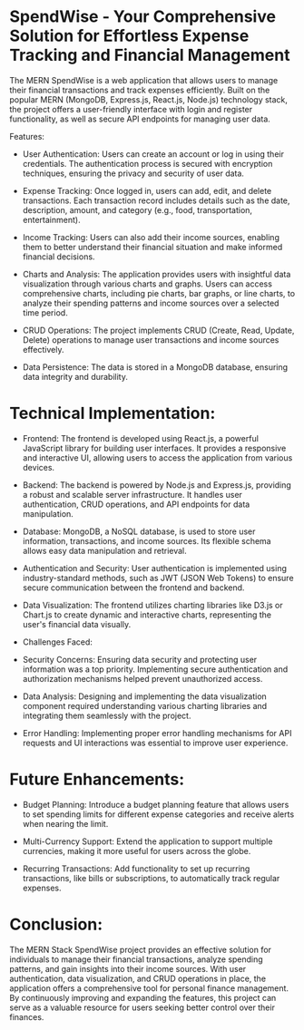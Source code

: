 # SpendWise - Your Comprehensive Solution for Effortless Expense Tracking and Financial Management
The MERN SpendWise is a web application that allows users to manage their financial transactions and track expenses efficiently. Built on the popular MERN (MongoDB, Express.js, React.js, Node.js) technology stack, the project offers a user-friendly interface with login and register functionality, as well as secure API endpoints for managing user data.

Features:

* User Authentication: Users can create an account or log in using their credentials. The authentication process is secured with encryption techniques, ensuring the privacy and security of user data.

* Expense Tracking: Once logged in, users can add, edit, and delete transactions. Each transaction record includes details such as the date, description, amount, and category (e.g., food, transportation, entertainment).

* Income Tracking: Users can also add their income sources, enabling them to better understand their financial situation and make informed financial decisions.

* Charts and Analysis: The application provides users with insightful data visualization through various charts and graphs. Users can access comprehensive charts, including pie charts, bar graphs, or line charts, to analyze their spending patterns and income sources over a selected time period.

* CRUD Operations: The project implements CRUD (Create, Read, Update, Delete) operations to manage user transactions and income sources effectively.

* Data Persistence: The data is stored in a MongoDB database, ensuring data integrity and durability.

# Technical Implementation:

* Frontend: The frontend is developed using React.js, a powerful JavaScript library for building user interfaces. It provides a responsive and interactive UI, allowing users to access the application from various devices.

* Backend: The backend is powered by Node.js and Express.js, providing a robust and scalable server infrastructure. It handles user authentication, CRUD operations, and API endpoints for data manipulation.

* Database: MongoDB, a NoSQL database, is used to store user information, transactions, and income sources. Its flexible schema allows easy data manipulation and retrieval.

* Authentication and Security: User authentication is implemented using industry-standard methods, such as JWT (JSON Web Tokens) to ensure secure communication between the frontend and backend.

* Data Visualization: The frontend utilizes charting libraries like D3.js or Chart.js to create dynamic and interactive charts, representing the user's financial data visually.

* Challenges Faced:

* Security Concerns: Ensuring data security and protecting user information was a top priority. Implementing secure authentication and authorization mechanisms helped prevent unauthorized access.

* Data Analysis: Designing and implementing the data visualization component required understanding various charting libraries and integrating them seamlessly with the project.

* Error Handling: Implementing proper error handling mechanisms for API requests and UI interactions was essential to improve user experience.

# Future Enhancements:

* Budget Planning: Introduce a budget planning feature that allows users to set spending limits for different expense categories and receive alerts when nearing the limit.

* Multi-Currency Support: Extend the application to support multiple currencies, making it more useful for users across the globe.

* Recurring Transactions: Add functionality to set up recurring transactions, like bills or subscriptions, to automatically track regular expenses.

# Conclusion:

The MERN Stack SpendWise project provides an effective solution for individuals to manage their financial transactions, analyze spending patterns, and gain insights into their income sources. With user authentication, data visualization, and CRUD operations in place, the application offers a comprehensive tool for personal finance management. By continuously improving and expanding the features, this project can serve as a valuable resource for users seeking better control over their finances.

